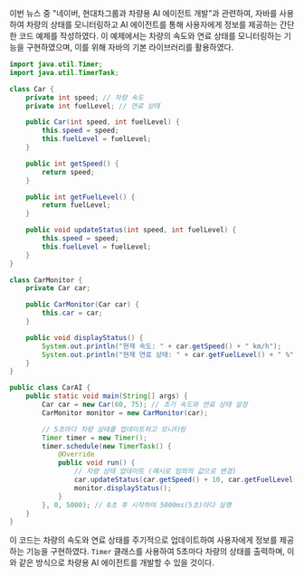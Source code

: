 이번 뉴스 중 "네이버, 현대차그룹과 차량용 AI 에이전트 개발"과 관련하여, 자바를 사용하여 차량의 상태를 모니터링하고 AI 에이전트를 통해 사용자에게 정보를 제공하는 간단한 코드 예제를 작성하였다. 이 예제에서는 차량의 속도와 연료 상태를 모니터링하는 기능을 구현하였으며, 이를 위해 자바의 기본 라이브러리를 활용하였다.

```java
import java.util.Timer;
import java.util.TimerTask;

class Car {
    private int speed; // 차량 속도
    private int fuelLevel; // 연료 상태

    public Car(int speed, int fuelLevel) {
        this.speed = speed;
        this.fuelLevel = fuelLevel;
    }

    public int getSpeed() {
        return speed;
    }

    public int getFuelLevel() {
        return fuelLevel;
    }

    public void updateStatus(int speed, int fuelLevel) {
        this.speed = speed;
        this.fuelLevel = fuelLevel;
    }
}

class CarMonitor {
    private Car car;

    public CarMonitor(Car car) {
        this.car = car;
    }

    public void displayStatus() {
        System.out.println("현재 속도: " + car.getSpeed() + " km/h");
        System.out.println("현재 연료 상태: " + car.getFuelLevel() + " %");
    }
}

public class CarAI {
    public static void main(String[] args) {
        Car car = new Car(60, 75); // 초기 속도와 연료 상태 설정
        CarMonitor monitor = new CarMonitor(car);

        // 5초마다 차량 상태를 업데이트하고 모니터링
        Timer timer = new Timer();
        timer.schedule(new TimerTask() {
            @Override
            public void run() {
                // 차량 상태 업데이트 (예시로 임의의 값으로 변경)
                car.updateStatus(car.getSpeed() + 10, car.getFuelLevel() - 5);
                monitor.displayStatus();
            }
        }, 0, 5000); // 0초 후 시작하여 5000ms(5초)마다 실행
    }
}
```

이 코드는 차량의 속도와 연료 상태를 주기적으로 업데이트하여 사용자에게 정보를 제공하는 기능을 구현하였다. `Timer` 클래스를 사용하여 5초마다 차량의 상태를 출력하며, 이와 같은 방식으로 차량용 AI 에이전트를 개발할 수 있을 것이다.